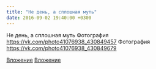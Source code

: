 ```yaml
---
title: "Не день, а сплошная муть"
date: 2016-09-02 19:40:00 +0300
---
```


Не день, а сплошная муть
Фотография
https://vk.com/photo41076938_430849457
Фотография
https://vk.com/photo41076938_430849679

[Вложение](https://vk.com/photo41076938_430849457)
[Вложение](https://vk.com/photo41076938_430849679)
